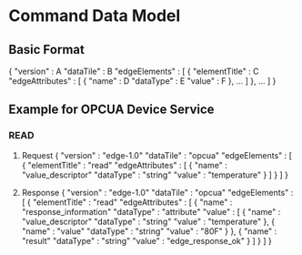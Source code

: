 # Command Data Model #

## Basic Format ##

{
  "version" : A
  "dataTile" : B
  "edgeElements" : [
     { 
       "elementTitle" : C
       "edgeAttributes" : [
          { 
             "name" : D
             "dataType" : E
             "value" : F
          },
          ...
                          ]
     },
     ...
                   ]
}

## Example for OPCUA Device Service ##

### READ ###

1. Request
{
  "version" : "edge-1.0"
  "dataTile" : "opcua"
  "edgeElements" : [
     { 
       "elementTitle" : "read"
       "edgeAttributes" : [
          { 
             "name" : "value_descriptor"
             "dataType" : "string"
             "value" : "temperature"
          }
                          ]
     }
                   ]
}

2. Response
{
  "version" : "edge-1.0"
  "dataTile" : "opcua"
  "edgeElements" : [
     { 
       "elementTitle" : "read"
       "edgeAttributes" : [
          { 
             "name" : "response_information"
             "dataType" : "attribute"
             "value" : [
                {
                    "name" : "value_descriptor"
                    "dataType" : "string"
                    "value" : "temperature"
                },
                {
                    "name" : "value"
                    "dataType" : "string"
                    "value" : "80F"
                }
          },
          {
             "name" : "result"
             "dataType" : "string"
             "value" : "edge_response_ok"
          }
                          ]
     }
                   ]
}


